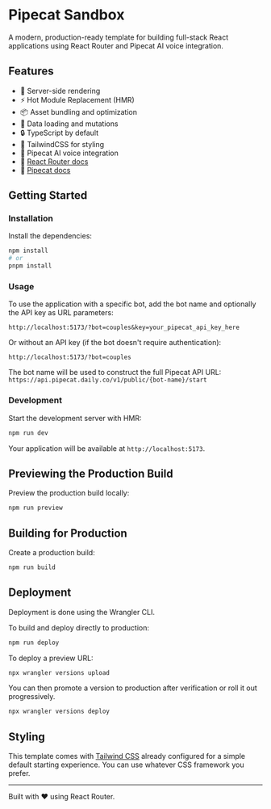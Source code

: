 # Pipecat Sandbox

A modern, production-ready template for building full-stack React applications using React Router and Pipecat AI voice integration.

## Features

- 🚀 Server-side rendering
- ⚡️ Hot Module Replacement (HMR)
- 📦 Asset bundling and optimization
- 🔄 Data loading and mutations
- 🔒 TypeScript by default
- 🎉 TailwindCSS for styling
- 🎤 Pipecat AI voice integration
- 📖 [React Router docs](https://reactrouter.com/)
- 📖 [Pipecat docs](https://pipecat.ai/)

## Getting Started

### Installation

Install the dependencies:

```bash
npm install
# or
pnpm install
```

### Usage

To use the application with a specific bot, add the bot name and optionally the API key as URL parameters:

```
http://localhost:5173/?bot=couples&key=your_pipecat_api_key_here
```

Or without an API key (if the bot doesn't require authentication):

```
http://localhost:5173/?bot=couples
```

The bot name will be used to construct the full Pipecat API URL: `https://api.pipecat.daily.co/v1/public/{bot-name}/start`

### Development

Start the development server with HMR:

```bash
npm run dev
```

Your application will be available at `http://localhost:5173`.

## Previewing the Production Build

Preview the production build locally:

```bash
npm run preview
```

## Building for Production

Create a production build:

```bash
npm run build
```

## Deployment

Deployment is done using the Wrangler CLI.

To build and deploy directly to production:

```sh
npm run deploy
```

To deploy a preview URL:

```sh
npx wrangler versions upload
```

You can then promote a version to production after verification or roll it out progressively.

```sh
npx wrangler versions deploy
```

## Styling

This template comes with [Tailwind CSS](https://tailwindcss.com/) already configured for a simple default starting experience. You can use whatever CSS framework you prefer.

---

Built with ❤️ using React Router.
